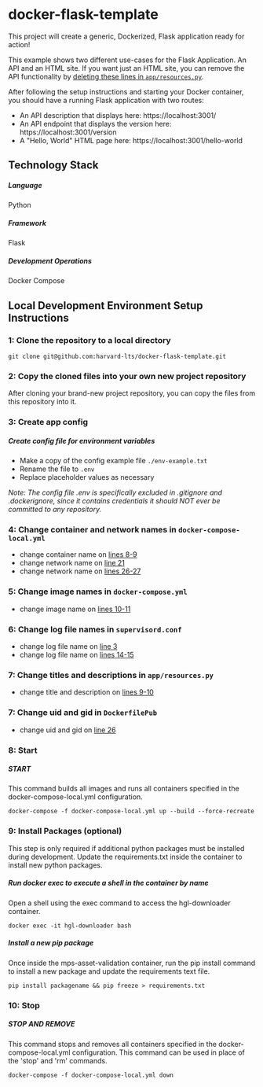 # docker-flask-template
This project will create a generic, Dockerized, Flask application ready for action!

This example shows two different use-cases for the Flask Application. An API and an HTML site. If you want just an HTML site, you can remove the API functionality by [deleting these lines in `app/resources.py`](app/resources.py#L9-L17).

After following the setup instructions and starting your Docker container, you should have a running Flask application with two routes:

* An API description that displays here: https://localhost:3001/
* An API endpoint that displays the version here: https://localhost:3001/version
* A "Hello, World" HTML page here: https://localhost:3001/hello-world


## Technology Stack
##### Language
Python

##### Framework
Flask

##### Development Operations
Docker Compose

## Local Development Environment Setup Instructions

### 1: Clone the repository to a local directory
```git clone git@github.com:harvard-lts/docker-flask-template.git```

### 2: Copy the cloned files into your own new project repository

After cloning your brand-new project repository, you can copy the files from this repository into it.

### 3: Create app config

##### Create config file for environment variables
- Make a copy of the config example file `./env-example.txt`
- Rename the file to `.env`
- Replace placeholder values as necessary

*Note: The config file .env is specifically excluded in .gitignore and .dockerignore, since it contains credentials it should NOT ever be committed to any repository.*

### 4: Change container and network names in `docker-compose-local.yml`
- change container name on [lines 8-9](/docker-compose-local.yml#L8-L9)
- change network name on [line 21](/docker-compose-local.yml#L21)
- change network name on [lines 26-27](/docker-compose-local.yml#L26-L27)

### 5: Change image names in `docker-compose.yml`
- change image name on [lines 10-11](/docker-compose.yml#L10-L11)

### 6: Change log file names in `supervisord.conf`
- change log file name on [line 3](/supervisord.conf#L3)
- change log file name on [lines 14-15](/supervisord.conf#L14-L15)

### 7: Change titles and descriptions in `app/resources.py`
- change title and description on [lines 9-10](/app/resources.py#L9-L10)

### 7: Change uid and gid in `DockerfilePub`
- change uid and gid on [line 26](/DockerfilePub#L26)

### 8: Start

##### START

This command builds all images and runs all containers specified in the docker-compose-local.yml configuration.

```
docker-compose -f docker-compose-local.yml up --build --force-recreate
```

### 9: Install Packages (optional)
This step is only required if additional python packages must be installed during development. Update the requirements.txt inside the container to install new python packages.

##### Run docker exec to execute a shell in the container by name

Open a shell using the exec command to access the hgl-downloader container.

```
docker exec -it hgl-downloader bash
```

##### Install a new pip package

Once inside the mps-asset-validation container, run the pip install command to install a new package and update the requirements text file.

```
pip install packagename && pip freeze > requirements.txt
```

### 10: Stop

##### STOP AND REMOVE

This command stops and removes all containers specified in the docker-compose-local.yml configuration. This command can be used in place of the 'stop' and 'rm' commands.

```
docker-compose -f docker-compose-local.yml down
```

